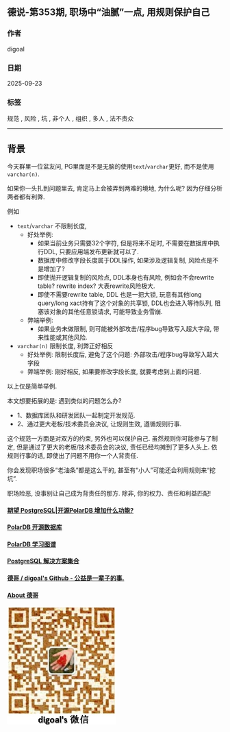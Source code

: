 ## 德说-第353期, 职场中“油腻”一点, 用规则保护自己  
                                                        
### 作者                                                        
digoal                                                        
                                                        
### 日期                                                        
2025-09-23                                                      
                                                        
### 标签                                                        
规范 , 风险 , 坑 , 非个人 , 组织 , 多人 , 法不责众          
                                                        
----                                                        
                                                        
## 背景   
今天群里一位盆友问, PG里面是不是无脑的使用`text`/`varchar`更好, 而不是使用`varchar(n)`.  
  
如果你一头扎到问题里去, 肯定马上会被弄到两难的境地, 为什么呢? 因为仔细分析两者都有利弊.  
  
例如  
- `text`/`varchar` 不限制长度,   
    - 好处举例:   
        - 如果当前业务只需要32个字符, 但是将来不足时, 不需要在数据库中执行DDL, 只要应用端发布更新就可以了.    
        - 数据库中修改字段长度属于DDL操作, 如果涉及逻辑复制, 风险点是不是增加了?   
        - 即使抛开逻辑复制的风险点, DDL本身也有风险, 例如会不会rewrite table? rewrite index? 大表rewrite风险极大.   
        - 即使不需要rewrite table, DDL 也是一把大锁, 玩意有其他long query/long xact持有了这个对象的共享锁, DDL也会进入等待队列, 阻塞该对象的其他任意锁请求, 可能导致业务雪崩.  
    - 弊端举例:   
        - 如果业务未做限制, 则可能被外部攻击/程序bug导致写入超大字段, 带来性能或其他风险.   
- `varchar(n)` 限制长度, 利弊正好相反  
    - 好处举例: 限制长度后, 避免了这个问题: 外部攻击/程序bug导致写入超大字段  
    - 弊端举例: 刚好相反, 如果要修改字段长度, 就要考虑到上面的问题.    
  
以上仅是简单举例.     
  
本文想要拓展的是: 遇到类似的问题怎么办?   
- 1、数据库团队和研发团队一起制定开发规范.   
- 2、通过更大老板/技术委员会决议, 让规则生效, 遵循规则行事.   
  
这个规范一方面是对双方的约束, 另外也可以保护自己. 虽然规则你可能参与了制定, 但是通过了更大的老板/技术委员会的决议, 责任已经均摊到了更多人头上. 依规则行事的话, 即使出了问题不用你一个人背责任.   
  
你会发现职场很多“老油条”都是这么干的, 甚至有“小人”可能还会利用规则来“挖坑”.    
     
职场险恶, 没事别让自己成为背责任的那方. 除非, 你的权力、责任和利益匹配!     
     
  
#### [期望 PostgreSQL|开源PolarDB 增加什么功能?](https://github.com/digoal/blog/issues/76 "269ac3d1c492e938c0191101c7238216")
  
  
#### [PolarDB 开源数据库](https://openpolardb.com/home "57258f76c37864c6e6d23383d05714ea")
  
  
#### [PolarDB 学习图谱](https://www.aliyun.com/database/openpolardb/activity "8642f60e04ed0c814bf9cb9677976bd4")
  
  
#### [PostgreSQL 解决方案集合](../201706/20170601_02.md "40cff096e9ed7122c512b35d8561d9c8")
  
  
#### [德哥 / digoal's Github - 公益是一辈子的事.](https://github.com/digoal/blog/blob/master/README.md "22709685feb7cab07d30f30387f0a9ae")
  
  
#### [About 德哥](https://github.com/digoal/blog/blob/master/me/readme.md "a37735981e7704886ffd590565582dd0")
  
  
![digoal's wechat](../pic/digoal_weixin.jpg "f7ad92eeba24523fd47a6e1a0e691b59")
  
